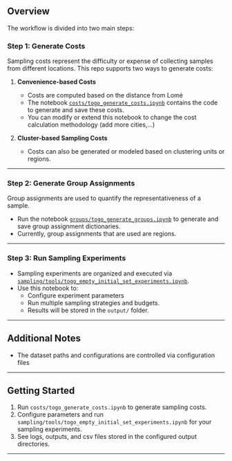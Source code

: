 
## Overview

The workflow is divided into two main steps:

### Step 1: Generate Costs

Sampling costs represent the difficulty or expense of collecting samples from different locations. This repo supports two ways to generate costs:

1. **Convenience-based Costs**

   - Costs are computed based on the distance from Lomé
   - The notebook [`costs/togo_generate_costs.ipynb`](costs/togo_generate_costs.ipynb) contains the code to generate and save these costs.
   - You can modify or extend this notebook to change the cost calculation methodology (add more cities,...)

2. **Cluster-based Sampling Costs**

   - Costs can also be generated or modeled based on clustering units or regions.

---

### Step 2: Generate Group Assignments

Group assignments are used to quantify the representativeness of a sample.

- Run the notebook [`groups/togo_generate_groups.ipynb`](groups/togo_generate_groups.ipynb) to generate and save group assignment dictionaries.
- Currently, group assignments that are used are regions. 

---

### Step 3: Run Sampling Experiments

- Sampling experiments are organized and executed via [`sampling/tools/togo_empty_initial_set_experiments.ipynb`](sampling/tools/togo_empty_initial_set_experiments.ipynb).
- Use this notebook to:
  - Configure experiment parameters 
  - Run multiple sampling strategies and budgets.
  - Results will be stored in the `output/` folder.

---

## Additional Notes

- The dataset paths and configurations are controlled via configuration files

---

## Getting Started

1. Run `costs/togo_generate_costs.ipynb` to generate sampling costs.
2. Configure parameters and run `sampling/tools/togo_empty_initial_set_experiments.ipynb` for your sampling experiments.
3. See logs, outputs, and csv files stored in the configured output directories.

---

